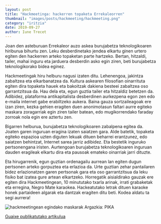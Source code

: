 ```yaml
---
layout: post
title: "Hackmeetinga: hackerren topaketa Errekaleorren"
thumbnail: "images/posts/hackmeeting/hackmeeting.png"
category: "iritzia"
date: 2019-09-27
author: Iune Trecet
---
```

Joan den asteburuan Errekaleor auzo askea burujabetza teknologikoaren hiriburua bihurtu zen. Leku desberdinetako jendea elkartu ginen urtero egiten den hackerren arteko topaketan parte hartzeko. Bertan, hitzaldi, tailer, mahai inguru eta jarduera desberdin asko egin ziren, beti burujabetza teknologikorako bidea eginez.

Hackmeetingak hiru helburu nagusi izaten ditu. Lehenengoa, jakintza zabaltzea eta elkarbanatzea da. Kultura askearen filosofian oinarrituta egiten dira topaketa hauek eta bakoitzak dakiena besteei zabaltzea oso garrantzitsua da. Hau dela eta, egun guztia tailer eta hitzaldiz betetzen da. Adibidez, plataforma antikapitalista desberdinen aurkezpena egon zen edo e-maila internet gabe erabiltzeko aukera. Baina gauza sortzaileagoak ere izan ziren, kezka gehien eragiten duen anonimotasun faltari aurre egiteko maskara zoragarriak egin ziren tailer batean, edo mugikorrendako faraday zorroak nola egin ere aztertu zen.

Bigarren helburua, burujabetza teknologikoaren zabalpena egitea da. Joaten garen inguruan eragina izaten saiatzen gara. Alde batetik, topaketa egiteko espazioa uzten diguten lekuak dituen beharrei erantzunez, edo saiatzen behintzat, Internet sarea jarriz adibidez. Eta bestetik inguruko pertsonengana iristen. Aurtengoan burujabetza teknologikoaren inguruan dauden eragileak elkartu dira eta pausoak emateko oinarriak jarri dituzte.

Eta hirugarrenik, egun guztian ordenagailu aurrean lan egiten dugun pertsonen arteko gorpuztea eta erlazioa da. Urte guztian zehar pantailaren bidez erlazionatzen garen pertsonak gara eta oso garrantzitsua da leku fisiko bat izatea gure artean elkartzeko. Horregatik aisialdirako gauzak ere egiten dira Hackmeetingean, 10 minututako txarla arinak, irrati grabaketak eta erregina, Negro Mate karaokea. Hackeatutako letrak dituen karaoke honek partaideen algarak eta dantzak eragiten ditu beti. Kodea aldatu ta segi aurrera!

<img src="/images/hackmeeting/hackmeeting.jpg" alt="hackmeetingean egindako maskarak" />
Argazkia: PIKA

<a
href="https://guaixe.eus/komunitatea/iune/1569565747103-hackmeetinga-hackerren-topaketa-errekaleorren">Guaixe publikatutako artikulua</a>
